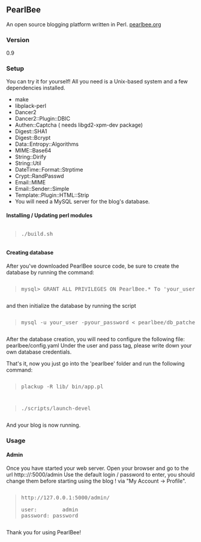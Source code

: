 <h2>PearlBee</h2>
An open source blogging platform written in Perl. <a href="http://pearlbee.org/">pearlbee.org</a>
<h3>Version</h3>
0.9
<h3>Setup</h3>
You can try it for yourself! All you need is a Unix-based system and a few dependencies installed.

<ul>
<li>make</li>
<li>libplack-perl</li>
<li>Dancer2</li>
<li>Dancer2::Plugin::DBIC</li>
<li>Authen::Captcha ( needs libgd2-xpm-dev package)</li>
<li>Digest::SHA1</li>
<li>Digest::Bcrypt</li>
<li>Data::Entropy::Algorithms</li>
<li>MIME::Base64</li>
<li>String::Dirify</li>
<li>String::Util</li>
<li>DateTime::Format::Strptime</li>
<li>Crypt::RandPasswd</li>
<li>Email::MIME</li>
<li>Email::Sender::Simple</li>
<li>Template::Plugin::HTML::Strip</li>
<li>
You will need a MySQL server for the blog's database.</li></ul>

<h4>Installing / Updating perl modules</h4>
<pre><blockquote>./build.sh</blockquote></pre>

<h4>Creating database</h4>
After you've downloaded PearlBee source code, be sure to create the database by running the command: 

<pre><blockquote>mysql> GRANT ALL PRIVILEGES ON PearlBee.* To 'your_user'@'localhost' IDENTIFIED BY 'yourPassWord';<blockquote></pre>
and then initialize the database by running the script
<pre><blockquote>mysql -u your_user -pyour_password &lt; pearlbee/db_patches/create_tables.sql</blockquote></pre>

After the database creation, you will need to configure the following file: pearlbee/config.yaml
Under the user and pass tag, please write down your own database credentials.
<p>
That's it, now you just go into the 'pearlbee' folder and run the following command:  

<pre><blockquote>plackup -R lib/ bin/app.pl</p></blockquote></pre>
<pre><blockquote>./scripts/launch-devel</p></blockquote></pre>

And your blog is now running. 

<h3>Usage</h3>

<h4>Admin</h4>
Once you have started your web server.
Open your browser and go to the url http:://<YOUR_IP>:5000/admin
Use the default login / password to enter, you should change them before starting using the blog !
via "My Account -> Profile".

<pre><blockquote>http://127.0.0.1:5000/admin/

user:        admin
password: password
</blockquote></pre>


Thank you for using PearlBee!

